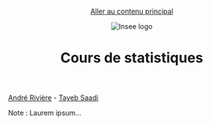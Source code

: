 
<header role="banner">

<a href="#main-content" id="skip-link">Aller au contenu principal</a>

![Insee logo](https://www.insee.fr/static/img/logo-insee-header.png "insee logo")

<h1>Cours de statistiques</h1>

</header>

<main role="main">

<a id="main-content" tabindex="-1"></a>

[André Rivière](https://trombi.insee.fr/servlet/UnePersonne?aID=SjNMMDYx) - [Tayeb Saadi](https://trombi.insee.fr/servlet/UnePersonne?aID=U1o5Vkcy)

</main>
Note : Laurem ipsum...
